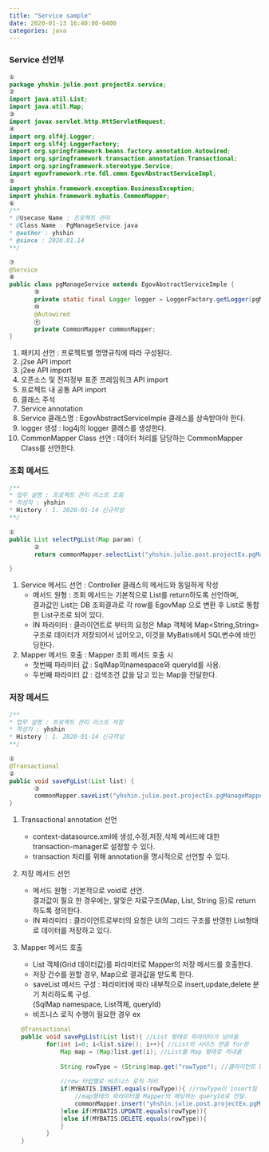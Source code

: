 ```yaml
---
title: "Service sample"
date: 2020-01-13 16:40:00-0400
categories: java
---
```


### Service 선언부 
```java
①
package yhshin.julie.post.projectEx.service;
②
import java.util.List;
import java.util.Map;
③
import javax.servlet.http.HttServletRequest;
④
import org.slf4j.Logger;
import org.slf4j.LoggerFactory;
import org.springframework.beans.factory.annotation.Autowired;
import org.springframework.transaction.annotation.Transactional;
import org.springframework.stereotype.Service;
import egovframework.rte.fdl.cmmn.EgovAbstractServiceImpl;
⑤
import yhshin.framework.exception.BusinessException;
import yhshin.framework.mybatis.CommonMapper;
⑥
/**
* @Usecase Name : 프로젝트 관리 
* @Class Name : PgManageService.java
* @author : yhshin
* @since : 2020.01.14
**/

⑦
@Service 
⑧
public class pgManageService extends EgovAbstractServiceImple {
       ⑨
       private static final Logger logger = LoggerFactory.getLogger(pgManageService.class);
       ⑩
       @Autowired
       ⑪
       private CommonMapper commonMapper;
}
```
1) 패키지 선언 : 프로젝트별 명명규칙에 따라 구성된다.                                
2) j2se API import                                                                   
3) j2ee API import                                                                   
4) 오픈소스 및 전자정부 표준 프레임워크 API import                                   
5) 프로젝트 내 공통 API import                                                       
6) 클래스 주석                                                                       
7) Service annotation                                                                
8) Service 클래스명 : EgovAbstractServiceImple 클래스를 상속받아야 한다.             
9) logger 생성 : log4j의 logger 클래스를 생성한다.                                   
10) CommonMapper Class 선언 : 데이터 처리를 담당하는 CommonMapper Class를 선언한다.  

### 조회 메서드 
```java
/**
* 업무 설명 : 프로젝트 관리 리스트 조회
* 작성자 : yhshin
* History : 1. 2020-01-14 신규작성 
**/

①
public List selectPgList(Map param) {
       ②
       return commonMapper.selectList("yhshin.julie.post.projectEx.pgManageMapper.selectPgList", param);

}
```

1) Service 메서드 선언 : Controller 클래스의 메서드와 동일하게 작성                                                  
    - 메서드 원형 : 조회 메서드는 기본적으로 List를 return하도록 선언하며,                                           
    결과값인 List는 DB 조회결과로 각 row를 EgovMap 으로 변환 후 List로 통합한 List<Map>구조로 되어 있다.             
    - IN 파라미터 : 클라이언트로 부터의 요청은 Map 객체에 Map<String,String> 구조로 데이터가 저장되어서 넘어오고, 이것을 MyBatis에서 SQL변수에 바인딩한다.                                                                         
2) Mapper 메서드 호출 : Mapper 조회 메서드 호출 시                                                                   
    - 첫번째 파라미터 값 : SqlMap의namespace와 queryId를 사용.                                                       
    - 두번째 파라미터 값 : 검색조건 값을 담고 있는 Map을 전달한다.                                                   
    
### 저장 메서드 
```java
/**
* 업무 설명 : 프로젝트 관리 리스트 저장 
* 작성자 : yhshin
* History : 1. 2020-01-14 신규작성 
**/

①
@Transactional
②
public void savePgList(List list) {
       ③
       commonMapper.saveList("yhshin.julie.post.projectEx.pgManageMapper.", list, "pgMnage");
}
``` 
1) Transactional annotation 선언                                                                                
    - context-datasource.xml에 생성,수정,저장,삭제 메서드에 대한 transaction-manager로 설정할 수 있다.          
    - transaction 처리를 위해 annotation을 명시적으로 선언할 수 있다.                                           
2) 저장 메서드 선언                                                                                             
    - 메서드 원형 : 기본적으로 void로 선언.                                                                     
    결과값이 필요 한 경우에는, 알맞은 자료구조(Map, List, String 등)로 return 하도록 정의한다.                  
   - IN 파라미터 : 클라이언트로부터의 요청은 UI의 그리드 구조를 반영한 List<Map>형태로 데이터를 저장하고 있다.  
3) Mapper 메서드 호출                                                                                           
   - List 객체(Grid 데이터값)를 파라미터로 Mapper의 저장 메서드를 호출한다.                                     
   - 저장 건수를 원할 경우, Map으로 결과값을 받도록 한다.                                                       
   - saveList 메서드 구성 : 파라미터에 따라 내부적으로 insert,update,delete 분기 처리하도록 구성.               
   (SqlMap namespace, List객체, queryId)                                                                        
   - 비즈니스 로직 수행이 필요한 경우 ex                                                                        
   
   ```java
   @Transactional
   public void savePgList(List list){ //List 형태로 파라미터가 넘어옴 
          for(int i=0; i<list.size(); i++){ //List의 사이즈 만큼 for문
              Map map = (Map)list.get(i); //List를 Map 형태로 꺼내옴 
              
              String rowType = (String)map.get("rowType"); //클라이언트 UI에서 넘어오는 row타입을 구분함.
              
              //row 타입별로 비즈니스 로직 처리
              if(MYBATIS.INSERT.equals(rowType)){ //rowType이 insert일 경우.
                  //map형태의 파라미터를 Mapper의 해당하는 queryId로 전달.
                  commonMapper.insert("yhshin.julie.post.projectEx.pgManageMapper.queryId", map); 
              }else if(MYBATIS.UPDATE.equals(rowType)){
              }else if(MYBATIS.DELETE.equals(rowType)){
              }
          }
   }
   ```   
